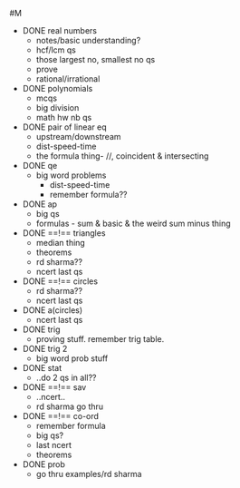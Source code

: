 #M
- DONE real numbers
	- notes/basic understanding?
	- hcf/lcm qs
	- those largest no, smallest no qs
	- prove
	- rational/irrational
- DONE polynomials
	- mcqs
	- big division
	- math hw nb qs
- DONE pair of linear eq
	- upstream/downstream
	- dist-speed-time
	- the formula thing- //, coincident & intersecting
- DONE qe
	- big word problems
		- dist-speed-time
		- remember formula??
- DONE ap
	- big qs
	- formulas - sum & basic & the weird sum minus thing
- DONE ==!== triangles
	- median thing
	- theorems
	- rd sharma??
	- ncert last qs
- DONE ==!== circles
	- rd sharma??
	- ncert last qs
- DONE a(circles)
	- ncert last qs
- DONE trig
	- proving stuff. remember trig table.
- DONE trig 2
	- big word prob stuff
- DONE stat
	- ..do 2 qs in all??
- DONE ==!== sav
	- ..ncert..
	- rd sharma go thru
- DONE ==!== co-ord
	- remember formula
	- big qs?
	- last ncert
	- theorems 
- DONE prob
	- go thru examples/rd sharma
